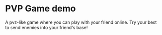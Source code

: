 # PVP Game demo
 
A pvz-like game where you can play with your friend online. Try your best to send enemies into your friend's base!
